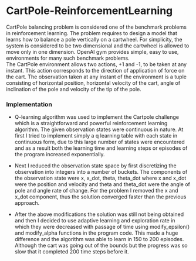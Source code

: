 # CartPole-ReinforcementLearning


CartPole balancing problem is considered one of the benchmark problems in reinforcement learning. The problem requires to design a model that learns how to balance a pole vertically on a cartwheel. For simplicity, the system is considered to be two dimensional and the cartwheel is allowed to move only in one dimension. OpenAI gym provides simple, easy to use, environments for many such benchmark problems. The CartPole environment allows two actions, +1 and -1, to be taken at any instant. This action corresponds to the direction of application of force on the cart. The observation taken at any instant of the environment is a tuple consisting of horizontal position, horizontal velocity of the cart, angle of inclination of the pole and velocity of the tip of the pole.

### Implementation

* Q-learning algorithm was used to implement the Cartpole challenge which is a straightforward and powerful reinforcement learning algorithm. The given observation states were continuous in nature. At first I tried to implement simply a q learning table with each state in continuous form, due to this large number of states were encountered and as a result both the learning time and learning steps or episodes of the program increased exponentially. 


* Next I reduced the observation state space by first discretizing the observation into integers into a number of buckets. The components of the observation state were x, x_dot, theta, theta_dot where x and x_dot were the position and velocity and theta and theta_dot were the angle of pole and angle rate of change. For the problem I removed the x and x_dot component, thus the solution converged faster than the previous approach. 


* After the above modifications the solution was still not being obtained and then I decided to use adaptive learning and exploration rate in which they were decreased with passage of time using modify_epsilon() and modify_alpha functions in the program code. This made a huge difference and the algorithm was able to learn in 150 to 200 episodes. Although the cart was going out of the bounds but the progress was so slow that it completed 200 time steps before it. 

